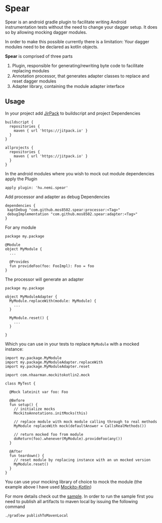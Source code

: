 # Spear

Spear is an android gradle plugin to facilitate writing Android instrumentation tests without the need to change your dagger setup. It does so by allowing mocking dagger modules.

In order to make this possible currently there is a limitation:
Your dagger modules need to be declared as kotlin objects.

**Spear** is comprised of three parts
1. Plugin, responsible for generating/rewriting byte code to facilitate replacing modules
2. Annotation processor, that generates adapter classes to replace and reset dagger modules
3. Adapter library, containing the module adapter interface

## Usage

In your project add [JirPack](https://jitpack.io/) to buildscript and project Dependencies
```
buildscript {
  repositories {
    maven { url 'https://jitpack.io' }
  }
}

allprojects {
  repositories {
    maven { url 'https://jitpack.io' }
  }
}
```

In the android modules where you wish to mock out module dependencies apply the Plugin
```
apply plugin: 'hu.nemi.spear'
```

Add processor and adapter as debug Dependencies
```
dependencies {
 kaptDebug "com.github.mos8502.spear:processor:<Tag>"
 debugImplementation "com.github.mos8502.spear:adapter:<Tag>"
}
```

For any module
```
package my.package

@Module
object MyModule {
  ...

  @Provides
  fun provideFoo(foo: FooImpl): Foo = foo
}
```

The processor will generate an adapter

```
package my.package

object MyModuleAdapter {
  MyModule.replaceWith(module: MyModule) {
    ...
  }

  MyModule.reset() {
    ...
  }

}
```

Which you can use in your tests to replace `MyModule` with a mocked instance:

```
import my.package.MyModule
import my.package.MyModuleAdapter.replaceWith
import my.package.MyModuleAdapter.reset

import com.nhaarman.mockitokotlin2.mock

class MyTest {

  @Mock lateinit var foo: Foo

  @Before
  fun setup() {
    // initialize mocks
    MockitoAnnotations.initMocks(this)

    // replace module with mock module calling through to real methods
    MyModule replaceWith mock(defaultAnswer = CallsRealMethods())

    // return mocked foo from module
    doReturn(foo).whenever(MyModule).provideFoo(any())
  }

  @After
  fun teardown() {
    // reset module by replacing instance with an un mocked version
    MyModule.reset()
  }
}
```

You can use your mocking library of choice to mock the module (the example above I have used [Mockito-Kotlin](https://github.com/nhaarman/mockito-kotlin))

For more details check out the [sample](sample/).
In order to run the sample first you need to publish all artifacts to maven local by issuing the following command
```
./gradlew publishToMavenLocal 
```
